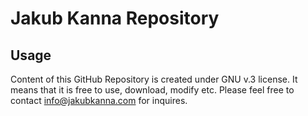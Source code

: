 # Jakub Kanna Repository
## Usage
Content of this GitHub Repository is created under GNU v.3 license. It means that it is free to use, download, modify etc. Please feel free to contact info@jakubkanna.com for inquires.
